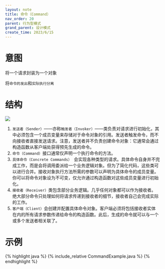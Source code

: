 ```yaml
---
layout: note
title: 命令（Command）
nav_order: 20
parent: 行为型模式
grand_parent: 设计模式
create_time: 2023/6/15
---
```


# 意图

将一个请求封装为一个对象

将`命令的发出`和`实际执行分离`

# 结构

![](https://cdn.jsdelivr.net/gh/luguosong/images@master/blog-img/202306151048532-%E5%91%BD%E4%BB%A4%E6%A8%A1%E5%BC%8F%E7%BB%93%E6%9E%84.png)

1. `发送者（Sender）`——亦称`触发者（Invoker）`——类负责对请求进行初始化，其中必须包含一个成员变量来存储对于命令对象的引用。发送者触发命令，而不向接收者直接发送请求。注意，发送者并不负责创建命令对象：它通常会通过构造函数从客户端处获得预先生成的命令。
2. `命令（Command）`接口通常仅声明一个执行命令的方法。
3. `具体命令（Concrete Commands） `会实现各种类型的请求。具体命令自身并不完成工作，而是会将调用委派给一个业务逻辑对象。但为了简化代码，这些类可以进行合并。接收对象执行方法所需的参数可以声明为具体命令的成员变量。你可以将命令对象设为不可变，仅允许通过构造函数对这些成员变量进行初始化。
4. `接收者（Receiver）`类包含部分业务逻辑。几乎任何对象都可以作为接收者。绝大部分命令只处理如何将请求传递到接收者的细节，接收者自己会完成实际的工作。
5. `客户端（Client）`会创建并配置具体命令对象。客户端必须将包括接收者实体在内的所有请求参数传递给命令的构造函数。此后，生成的命令就可以与一个或多个发送者相关联了。

# 示例

{% highlight java %}
{% include_relative CommandExample.java %}
{% endhighlight %}

